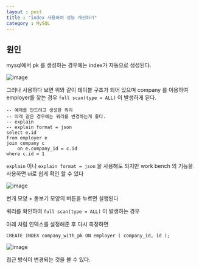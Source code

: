 ```yaml
---
layout : post
title : "index 사용하여 성능 개선하기"
category : MySQL
---
```


## 원인
mysql에서 pk 를 생성하는 경우에는 index가 자동으로 생성된다.

![image](https://user-images.githubusercontent.com/51283645/177697440-addc49a9-115e-4dec-a935-b9061414ddf9.png)

그러나 사용하다 보면 위와 같이 테이블 구조가 되어 있으며 company 를 이용하여 employer를 찾는 경우
`full scan(type = ALL)` 이 발생하게 된다.


```mysql
-- 예제를 만드려고 생성한 쿼리
-- 아래 같은 경우에는 쿼리를 변경하는게 좋다.
-- explain
-- explain format = json
select e.id 
from employer e
join company c 
    on e.company_id = c.id
where c.id = 1
```

`explain` 이나 `explain format = json` 을 사용해도 되지만 work bench 의 기능을 사용하면 ui로 쉽게 확인 할 수 있다

![image](https://user-images.githubusercontent.com/51283645/177698643-948ef257-bd7d-4596-8960-257f7369b755.png)

번개 모양 + 돋보기 모양의 버튼을 누르면 실행된다

쿼리를 확인하여 `full scan(type = ALL)` 이 발생하는 경우

아래 처럼 인덱스를 설정해준 후 다시 측정하면

```mysql
CREATE INDEX company_with_pk ON employer ( company_id, id );
```

![image](https://user-images.githubusercontent.com/51283645/177698907-5a8b158a-e6df-4fc8-99d4-fe34c2046b28.png)

접근 방식이 변경되는 것을 볼 수 있다.
